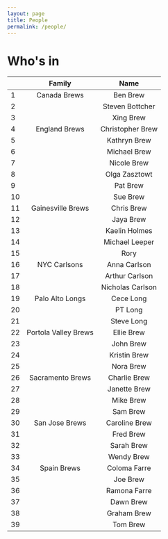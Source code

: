 ```yaml
---
layout: page
title: People
permalink: /people/
---
```


<h1>Who's in</h1>
<table class='gmisc_table' style='border-collapse: collapse; margin-top: 1em; margin-bottom: 1em;' >
<thead>
<tr>
<th style='border-bottom: 1px solid grey; border-top: 2px solid grey;'> </th>
<th style='border-bottom: 1px solid grey; border-top: 2px solid grey; text-align: center;'>Family</th>
<th style='border-bottom: 1px solid grey; border-top: 2px solid grey; text-align: center;'>Name</th>
</tr>
</thead>
<tbody>
<tr>
<td style='text-align: left;'>1</td>
<td style='text-align: center;'>Canada Brews</td>
<td style='text-align: center;'>Ben Brew</td>
</tr>
<tr>
<td style='text-align: left;'>2</td>
<td style='text-align: center;'></td>
<td style='text-align: center;'>Steven Bottcher</td>
</tr>
<tr>
<td style='text-align: left;'>3</td>
<td style='text-align: center;'></td>
<td style='text-align: center;'>Xing Brew</td>
</tr>
<tr>
<td style='text-align: left;'>4</td>
<td style='text-align: center;'>England Brews</td>
<td style='text-align: center;'>Christopher Brew</td>
</tr>
<tr>
<td style='text-align: left;'>5</td>
<td style='text-align: center;'></td>
<td style='text-align: center;'>Kathryn Brew</td>
</tr>
<tr>
<td style='text-align: left;'>6</td>
<td style='text-align: center;'></td>
<td style='text-align: center;'>Michael Brew</td>
</tr>
<tr>
<td style='text-align: left;'>7</td>
<td style='text-align: center;'></td>
<td style='text-align: center;'>Nicole Brew</td>
</tr>
<tr>
<td style='text-align: left;'>8</td>
<td style='text-align: center;'></td>
<td style='text-align: center;'>Olga Zasztowt</td>
</tr>
<tr>
<td style='text-align: left;'>9</td>
<td style='text-align: center;'></td>
<td style='text-align: center;'>Pat Brew</td>
</tr>
<tr>
<td style='text-align: left;'>10</td>
<td style='text-align: center;'></td>
<td style='text-align: center;'>Sue Brew</td>
</tr>
<tr>
<td style='text-align: left;'>11</td>
<td style='text-align: center;'>Gainesville Brews</td>
<td style='text-align: center;'>Chris Brew</td>
</tr>
<tr>
<td style='text-align: left;'>12</td>
<td style='text-align: center;'></td>
<td style='text-align: center;'>Jaya Brew</td>
</tr>
<tr>
<td style='text-align: left;'>13</td>
<td style='text-align: center;'></td>
<td style='text-align: center;'>Kaelin Holmes</td>
</tr>
<tr>
<td style='text-align: left;'>14</td>
<td style='text-align: center;'></td>
<td style='text-align: center;'>Michael Leeper</td>
</tr>
<tr>
<td style='text-align: left;'>15</td>
<td style='text-align: center;'></td>
<td style='text-align: center;'>Rory</td>
</tr>
<tr>
<td style='text-align: left;'>16</td>
<td style='text-align: center;'>NYC Carlsons</td>
<td style='text-align: center;'>Anna Carlson</td>
</tr>
<tr>
<td style='text-align: left;'>17</td>
<td style='text-align: center;'></td>
<td style='text-align: center;'>Arthur Carlson</td>
</tr>
<tr>
<td style='text-align: left;'>18</td>
<td style='text-align: center;'></td>
<td style='text-align: center;'>Nicholas Carlson</td>
</tr>
<tr>
<td style='text-align: left;'>19</td>
<td style='text-align: center;'>Palo Alto Longs</td>
<td style='text-align: center;'>Cece Long</td>
</tr>
<tr>
<td style='text-align: left;'>20</td>
<td style='text-align: center;'></td>
<td style='text-align: center;'>PT Long</td>
</tr>
<tr>
<td style='text-align: left;'>21</td>
<td style='text-align: center;'></td>
<td style='text-align: center;'>Steve Long</td>
</tr>
<tr>
<td style='text-align: left;'>22</td>
<td style='text-align: center;'>Portola Valley Brews</td>
<td style='text-align: center;'>Ellie Brew</td>
</tr>
<tr>
<td style='text-align: left;'>23</td>
<td style='text-align: center;'></td>
<td style='text-align: center;'>John Brew</td>
</tr>
<tr>
<td style='text-align: left;'>24</td>
<td style='text-align: center;'></td>
<td style='text-align: center;'>Kristin Brew</td>
</tr>
<tr>
<td style='text-align: left;'>25</td>
<td style='text-align: center;'></td>
<td style='text-align: center;'>Nora Brew</td>
</tr>
<tr>
<td style='text-align: left;'>26</td>
<td style='text-align: center;'>Sacramento Brews</td>
<td style='text-align: center;'>Charlie Brew</td>
</tr>
<tr>
<td style='text-align: left;'>27</td>
<td style='text-align: center;'></td>
<td style='text-align: center;'>Janette Brew</td>
</tr>
<tr>
<td style='text-align: left;'>28</td>
<td style='text-align: center;'></td>
<td style='text-align: center;'>Mike Brew</td>
</tr>
<tr>
<td style='text-align: left;'>29</td>
<td style='text-align: center;'></td>
<td style='text-align: center;'>Sam Brew</td>
</tr>
<tr>
<td style='text-align: left;'>30</td>
<td style='text-align: center;'>San Jose Brews</td>
<td style='text-align: center;'>Caroline Brew</td>
</tr>
<tr>
<td style='text-align: left;'>31</td>
<td style='text-align: center;'></td>
<td style='text-align: center;'>Fred Brew</td>
</tr>
<tr>
<td style='text-align: left;'>32</td>
<td style='text-align: center;'></td>
<td style='text-align: center;'>Sarah Brew</td>
</tr>
<tr>
<td style='text-align: left;'>33</td>
<td style='text-align: center;'></td>
<td style='text-align: center;'>Wendy Brew</td>
</tr>
<tr>
<td style='text-align: left;'>34</td>
<td style='text-align: center;'>Spain Brews</td>
<td style='text-align: center;'>Coloma Farre</td>
</tr>
<tr>
<td style='text-align: left;'>35</td>
<td style='text-align: center;'></td>
<td style='text-align: center;'>Joe Brew</td>
</tr>
<tr>
<td style='text-align: left;'>36</td>
<td style='text-align: center;'></td>
<td style='text-align: center;'>Ramona Farre</td>
</tr>
<tr>
<td style='text-align: left;'>37</td>
<td style='text-align: center;'></td>
<td style='text-align: center;'>Dawn Brew</td>
</tr>
<tr>
<td style='text-align: left;'>38</td>
<td style='text-align: center;'></td>
<td style='text-align: center;'>Graham Brew</td>
</tr>
<tr>
<td style='border-bottom: 2px solid grey; text-align: left;'>39</td>
<td style='border-bottom: 2px solid grey; text-align: center;'></td>
<td style='border-bottom: 2px solid grey; text-align: center;'>Tom Brew</td>
</tr>
</tbody>
</table>
